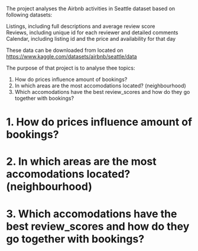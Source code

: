 
The project analyses the Airbnb activities in Seattle dataset based on following datasets:

Listings, including full descriptions and average review score </br>
Reviews, including unique id for each reviewer and detailed comments </br>
Calendar, including listing id and the price and availability for that day  </br>

These data can be downloaded from located on https://www.kaggle.com/datasets/airbnb/seattle/data

The purpose of that project is to analyse thee topics:

1. How do prices influence amount of bookings?
2. In which areas are the most accomodations located? (neighbourhood)
3. Which accomodations have the best review_scores and how do they go together with bookings?


# 1. How do prices influence amount of bookings?

# 2. In which areas are the most accomodations located? (neighbourhood)

# 3. Which accomodations have the best review_scores and how do they go together with bookings?

